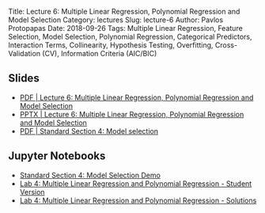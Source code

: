 Title: Lecture 6: Multiple Linear Regression, Polynomial Regression and Model Selection
Category: lectures
Slug: lecture-6
Author: Pavlos Protopapas
Date: 2018-09-26
Tags: Multiple Linear Regression, Feature Selection, Model Selection, Polynomial Regression, Categorical Predictors, Interaction Terms, Collinearity, Hypothesis Testing, Overfitting, Cross-Validation (CV), Information Criteria (AIC/BIC)

## Slides

- [PDF | Lecture 6: Multiple Linear Regression, Polynomial Regression and Model Selection]({attach}presentation/Lecture6_MR_ModelSelection.pdf)
- [PPTX | Lecture 6: Multiple Linear Regression, Polynomial Regression and Model Selection]({attach}presentation/Lecture6_MR_ModelSelection.pptx)
- [PDF | Standard Section 4: Model selection]({static}../../sections/section4/presentation/section4_model_selection.html)

## Jupyter Notebooks

- [Standard Section 4: Model Selection Demo]({filename}../../sections/section4/notebook/section4_model_selection.ipynb)
- [Lab 4: Multiple Linear Regression and Polynomial Regression - Student Version]({filename}../../labs/lab4/notebook/lab4.ipynb)
- [Lab 4: Multiple Linear Regression and Polynomial Regression - Solutions]({filename}../../labs/lab4/notebook/solutions/lab4_solutions.ipynb)
